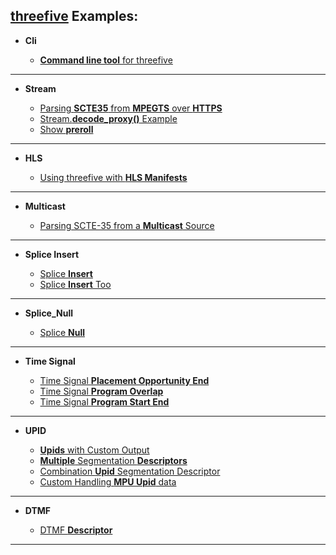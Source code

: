 ## [threefive](https://github.com/futzu/SCTE35-threefive/) Examples:

* __Cli__

  * [__Command line tool__ for threefive](https://github.com/futzu/SCTE35-threefive/blob/master/examples/cli.py)
 ---

 * __Stream__
 
      * [Parsing __SCTE35__ from __MPEGTS__ over __HTTPS__](https://github.com/futzu/threefive/blob/master/examples/stream/decode_http.py)
      * [Stream.__decode_proxy()__ Example](https://github.com/futzu/SCTE35-threefive/blob/master/examples/stream/decode_proxy.py)
      * [Show __preroll__](https://github.com/futzu/threefive/blob/master/examples/stream/preroll.py)
 ---
 * __HLS__
 
      * [Using threefive with __HLS Manifests__](https://github.com/futzu/SCTE35-threefive/tree/master/examples/hls)
 ---
 * __Multicast__
 
      * [Parsing SCTE-35 from a __Multicast__ Source](https://github.com/futzu/SCTE35-threefive/blob/master/examples/multicast/README.txt)
 ---  
 * __Splice Insert__
 
      * [Splice __Insert__](https://github.com/futzu/SCTE35-threefive/blob/master/examples/spliceinsert/splice_insert.py)
      * [Splice __Insert__ Too](https://github.com/futzu/SCTE35-threefive/blob/master/examples/spliceinsert/splice_insert_too.py)
 ---
 * __Splice_Null__
 
      * [Splice __Null__](https://github.com/futzu/SCTE35-threefive/blob/master/examples/splicenull)  
 ---     
 * __Time Signal__

      * [Time Signal __Placement Opportunity End__](https://github.com/futzu/threefive/blob/master/examples/timesignal/time_signal-placement_opportunity_end.py)
      * [Time Signal __Program Overlap__ ](https://github.com/futzu/threefive/blob/master/examples/timesignal/time_signal-program_overlap.py)
      * [Time Signal __Program Start End__](https://github.com/futzu/threefive/blob/master/examples/timesignal/time_signal_blackout_override_program_end.py)
---
 *  __UPID__
 
       * [__Upids__ with Custom Output](https://github.com/futzu/threefive/blob/master/examples/upid/upid_custom_output.py)
       * [__Multiple__ Segmentation __Descriptors__](https://github.com/futzu/threefive/blob/master/examples/upid/multi_upid.py)
       * [Combination __Upid__ Segmentation Descriptor](https://github.com/futzu/threefive/blob/master/examples/upid/upid_combo.py)
       * [Custom Handling __MPU Upid__ data](https://github.com/futzu/threefive/blob/master/examples/upid/custom_upid_handling.py)
---
* __DTMF__

     * [DTMF __Descriptor__](https://github.com/futzu/SCTE35-threefive/blob/master/examples/dtmf)
---

